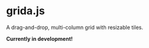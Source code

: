 # grida.js

A drag-and-drop, multi-column grid with resizable tiles.

**Currently in development!**
